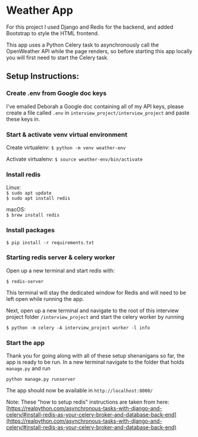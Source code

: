 # Weather App

For this project I used Django and Redis for the backend, and added Bootstrap to style the HTML frontend.  

This app uses a Python Celery task to asynchronously call the OpenWeather API while the page renders, so before starting this app locally you will first need to start the Celery task. 

## Setup Instructions: 

### Create .env from Google doc keys 

I've emailed Deborah a Google doc containing all of my API keys, please create a file called `.env` in `interview_project/interview_project` and paste these keys in. 


### Start & activate venv virtual environment 


Create virtualenv: `$ python -m venv weather-env`

Activate virtualenv: `$ source weather-env/bin/activate`

### Install redis 
Linux:   
`$ sudo apt update`  
`$ sudo apt install redis`

macOS:  
`$ brew install redis`

### Install packages 

`$ pip install -r requirements.txt`

### Starting redis server & celery worker
Open up a new terminal and start redis with:  

`$ redis-server`

This terminal will stay the dedicated window for Redis and will need to be left open while running the app. 

Next, open up a new terminal and navigate to the root of this interview project folder `/interview_project` and start the celery worker by running 
 
`$ python -m celery -A interview_project worker -l info`

### Start the app 

Thank you for going along with all of these setup shenanigans so far, the app is ready to be run. In a new terminal navigate to the folder that holds `manage.py` and run 

`python manage.py runserver`

The app should now be available in `http://localhost:8000/`


Note: These "how to setup redis" instructions are taken from here: [https://realpython.com/asynchronous-tasks-with-django-and-celery/#install-redis-as-your-celery-broker-and-database-back-end](https://realpython.com/asynchronous-tasks-with-django-and-celery/#install-redis-as-your-celery-broker-and-database-back-end)
